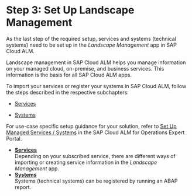<!-- loio23f1c49b224b4f17b2d959e01ae9c930 -->

# Step 3: Set Up Landscape Management

As the last step of the required setup, services and systems \(technical systems\) need to be set up in the *Landscape Management* app in SAP Cloud ALM.

Landscape management in SAP Cloud ALM helps you manage information on your managed cloud, on-premise, and business services. This information is the basis for all SAP Cloud ALM apps.

To import your services or register your systems in SAP Cloud ALM, follow the steps described in the respective subchapters:

-   [Services](services-d5f36cc.md)

-   [Systems](systems-d9d672a.md)


For use-case specific setup guidance for your solution, refer to [Set Up Managed Services / Systems](https://support.sap.com/en/alm/sap-cloud-alm/operations/expert-portal/setup-managed-services.html) in the SAP Cloud ALM for Operations Expert Portal.

-   **[Services](services-d5f36cc.md "Depending on your subscribed service, there are different ways of importing or creating
		service information in the Landscape Management app.")**  
Depending on your subscribed service, there are different ways of importing or creating service information in the *Landscape Management* app.
-   **[Systems](systems-d9d672a.md "Systems (technical systems) can be registered by running an ABAP report.")**  
Systems \(technical systems\) can be registered by running an ABAP report.

